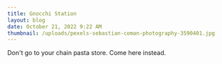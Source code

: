 ```yaml
---
title: Gnocchi Station
layout: blog
date: October 21, 2022 9:22 AM
thumbnail: /uploads/pexels-sebastian-coman-photography-3590401.jpg
---
```


Don't go to your chain pasta store. Come here instead.
